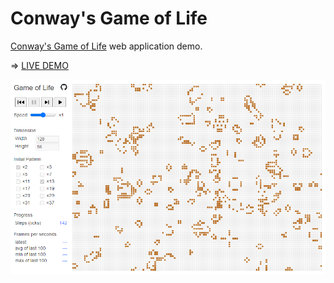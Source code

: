# Conway's Game of Life

[Conway's Game of Life](https://en.wikipedia.org/wiki/Conway%27s_Game_of_Life) web application demo.

⇒ [LIVE DEMO](https://higuma.github.io/game-of-life/)

[![Screen shot](screenshot.png)](http://higuma.github.io/game-of-life/)
